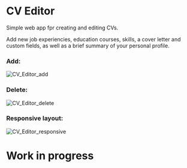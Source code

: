 # CV Editor

Simple web app fpr creating and editing CVs.

Add new job experiencies, education courses, skills, a cover letter and custom fields, as well as a brief summary of your personal profile.

### Add:

![CV_Editor_add](https://user-images.githubusercontent.com/42868392/133406191-00c0d378-f877-4153-b33a-928e9f8ca40d.gif)

### Delete:

![CV_Editor_delete](https://user-images.githubusercontent.com/42868392/133406285-4a1fa70b-9935-4f9b-b716-429db7072b40.gif)

### Responsive layout:

![CV_Editor_responsive](https://user-images.githubusercontent.com/42868392/133407770-c0533d3f-abc0-4c5b-8e0c-5f8cece52272.gif)


# Work in progress
